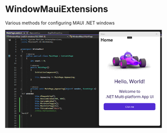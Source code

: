 # WindowMauiExtensions
Various methods for configuring MAUI .NET windows

![WindowMauiExtensions](./cover.png)
